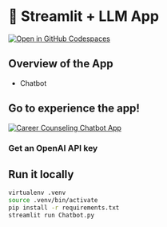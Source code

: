 # 🎈 Streamlit + LLM App <Career Counseling Chatbot>

[![Open in GitHub Codespaces](https://github.com/codespaces/badge.svg)](https://codespaces.new/streamlit/llm-examples?quickstart=1)

## Overview of the App

- Chatbot

## Go to experience the app!


[![Career Counseling Chatbot App](https://static.streamlit.io/badges/streamlit_badge_black_white.svg)]([https://llm-examples.streamlit.app/](https://llm-based-career-counseling-chatbot.streamlit.app/))

### Get an OpenAI API key

## Run it locally

```sh
virtualenv .venv
source .venv/bin/activate
pip install -r requirements.txt
streamlit run Chatbot.py
```
